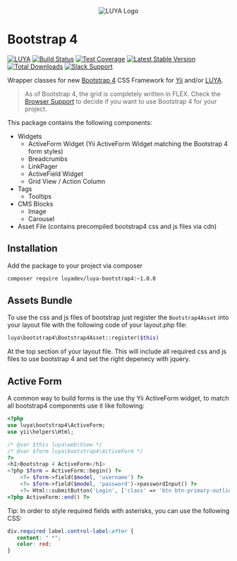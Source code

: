 <p align="center">
  <img src="https://raw.githubusercontent.com/luyadev/luya/master/docs/logo/luya-logo-0.2x.png" alt="LUYA Logo"/>
</p>

# Bootstrap 4

[![LUYA](https://img.shields.io/badge/Powered%20by-LUYA-brightgreen.svg)](https://luya.io)
[![Build Status](https://travis-ci.org/luyadev/luya-bootstrap4.svg?branch=master)](https://travis-ci.org/luyadev/luya-bootstrap4)
[![Test Coverage](https://api.codeclimate.com/v1/badges/a5356371e27bf46c2329/test_coverage)](https://codeclimate.com/github/luyadev/luya-bootstrap4/test_coverage)
[![Latest Stable Version](https://poser.pugx.org/luyadev/luya-bootstrap4/v/stable)](https://packagist.org/packages/luyadev/luya-bootstrap4)
[![Total Downloads](https://poser.pugx.org/luyadev/luya-bootstrap4/downloads)](https://packagist.org/packages/luyadev/luya-bootstrap4)
[![Slack Support](https://img.shields.io/badge/Slack-luyadev-yellowgreen.svg)](https://slack.luya.io/)

Wrapper classes for new [Bootstrap 4](https://getbootstrap.com/) CSS Framework for [Yii](https://yiiframework.com) and/or [LUYA](https://luya.io).

> As of Bootstrap 4, the grid is completely written in FLEX. Check the [Browser Support](http://caniuse.com/#search=flex) to decide if you want to use Bootstrap 4 for your project.

This package contains the following components:

+ Widgets
   + ActiveForm Widget (Yii ActiveForm Widget matching the Bootstrap 4 form styles)
   + Breadcrumbs
   + LinkPager
   + ActiveField Widget
   + Grid View / Action Column
+ Tags
   + Tooltips
+ CMS Blocks
   + Image
   + Carousel
+ Asset File (contains precompiled bootstrap4 css and js files via cdn)

## Installation

Add the package to your project via composer

```sh
composer require luyadev/luya-bootstrap4:~1.0.0
```

## Assets Bundle

To use the css and js files of bootstrap just register the `Bootstrap4Asset` into your layout file with the following code of your layout.php file:

```php
luya\bootstrap4\Bootstrap4Asset::register($this)
```

At the top section of your layout file. This will include all required css and js files to use bootstrap 4 and set the right depenecy with jquery.

## Active Form

A common way to build forms is the use thy Yii ActiveForm widget, to match all bootstrap4 components use it like following:

```php
<?php
use luya\bootstrap4\ActiveForm;
use yii\helpers\Html;

/* @var $this luya\web\View */
/* @var $form luya\bootstrap4\ActiveForm */
?>
<h1>Bootstrap 4 ActiveForm</h1>
<?php $form = ActiveForm::begin() ?>
    <?= $form->field($model, 'username') ?>
    <?= $form->field($model, 'password')->passwordInput() ?>
    <?= Html::submitButton('Login', ['class' => 'btn btn-primary-outline']) ?>
<?php ActiveForm::end() ?>
```

Tip: In order to style required fields with asterisks, you can use the following CSS:

```css
div.required label.control-label:after {
   content: " *";
   color: red;
}
```
